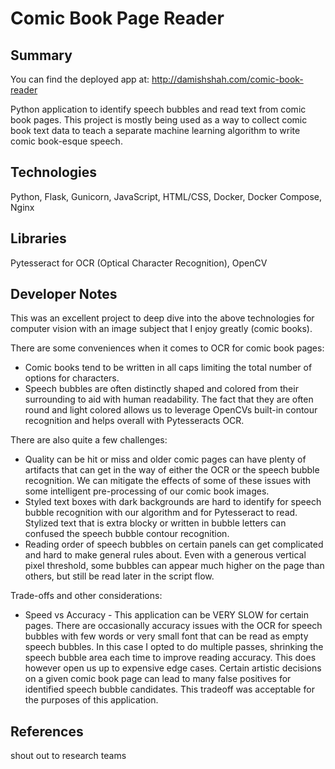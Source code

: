 # Comic Book Page Reader

## Summary
You can find the deployed app at: http://damishshah.com/comic-book-reader

Python application to identify speech bubbles and read text from comic book pages. This project is mostly being used as a way to collect comic book text data to teach a separate machine learning algorithm to write comic book-esque speech.

## Technologies
Python, Flask, Gunicorn, JavaScript, HTML/CSS, Docker, Docker Compose, Nginx

## Libraries
Pytesseract for OCR (Optical Character Recognition), OpenCV

## Developer Notes

This was an excellent project to deep dive into the above technologies for computer vision with an image subject that I enjoy greatly (comic books).

There are some conveniences when it comes to OCR for comic book pages:
* Comic books tend to be written in all caps limiting the total number of options for characters.
* Speech bubbles are often distinctly shaped and colored from their surrounding to aid with human readability. The fact that they are often round and light colored allows us to leverage OpenCVs built-in contour recognition and helps overall with Pytesseracts OCR.

There are also quite a few challenges:
* Quality can be hit or miss and older comic pages can have plenty of artifacts that can get in the way of either the OCR or the speech bubble recognition. We can mitigate the effects of some of these issues with some intelligent pre-processing of our comic book images.
* Styled text boxes with dark backgrounds are hard to identify for speech bubble recognition with our algorithm and for Pytesseract to read. Stylized text that is extra blocky or written in bubble letters can confused the speech bubble contour recognition.
* Reading order of speech bubbles on certain panels can get complicated and hard to make general rules about. Even with a generous vertical pixel threshold, some bubbles can appear much higher on the page than others, but still be read later in the script flow.

Trade-offs and other considerations:
* Speed vs Accuracy - This application can be VERY SLOW for certain pages. There are occasionally accuracy issues with the OCR for speech bubbles with few words or very small font that can be read as empty speech bubbles. In this case I opted to do multiple passes, shrinking the speech bubble area each time to improve reading accuracy. This does however open us up to expensive edge cases. Certain artistic decisions on a given comic book page can lead to many false positives for identified speech bubble candidates. This tradeoff was acceptable for the purposes of this application. 

## References

shout out to research teams